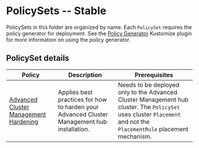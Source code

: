 # PolicySets -- Stable
PolicySets in this folder are organized by name. Each `PolicySet` requires the policy
generator for deployment. See the 
[Policy Generator](https://github.com/stolostron/policy-generator-plugin) 
Kustomize plugin for more information on using the policy generator.

## PolicySet details

Policy  | Description | Prerequisites
------- | ----------- | -------------
[Advanced Cluster Management Hardening](./openshift-hardening) | Applies best practices for how to harden your Advanced Cluster Management hub installation. | Needs to be deployed only to the Advanced Cluster Management hub cluster. The `PolicySet` uses cluster `Placement` and not the `PlacementRule` placement mechanism.
